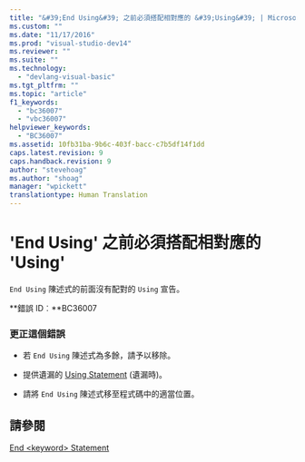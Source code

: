 ```yaml
---
title: "&#39;End Using&#39; 之前必須搭配相對應的 &#39;Using&#39; | Microsoft Docs"
ms.custom: ""
ms.date: "11/17/2016"
ms.prod: "visual-studio-dev14"
ms.reviewer: ""
ms.suite: ""
ms.technology: 
  - "devlang-visual-basic"
ms.tgt_pltfrm: ""
ms.topic: "article"
f1_keywords: 
  - "bc36007"
  - "vbc36007"
helpviewer_keywords: 
  - "BC36007"
ms.assetid: 10fb31ba-9b6c-403f-bacc-c7b5df14f1dd
caps.latest.revision: 9
caps.handback.revision: 9
author: "stevehoag"
ms.author: "shoag"
manager: "wpickett"
translationtype: Human Translation
---
```

# &#39;End Using&#39; 之前必須搭配相對應的 &#39;Using&#39;
`End Using` 陳述式的前面沒有配對的 `Using` 宣告。  
  
 **錯誤 ID︰**BC36007  
  
### 更正這個錯誤  
  
-   若 `End Using` 陳述式為多餘，請予以移除。  
  
-   提供遺漏的 [Using Statement](../../visual-basic/language-reference/statements/using-statement.md) \(遺漏時\)。  
  
-   請將 `End Using` 陳述式移至程式碼中的適當位置。  
  
## 請參閱  
 [End \<keyword\> Statement](../../visual-basic/language-reference/statements/end-keyword-statement.md)
